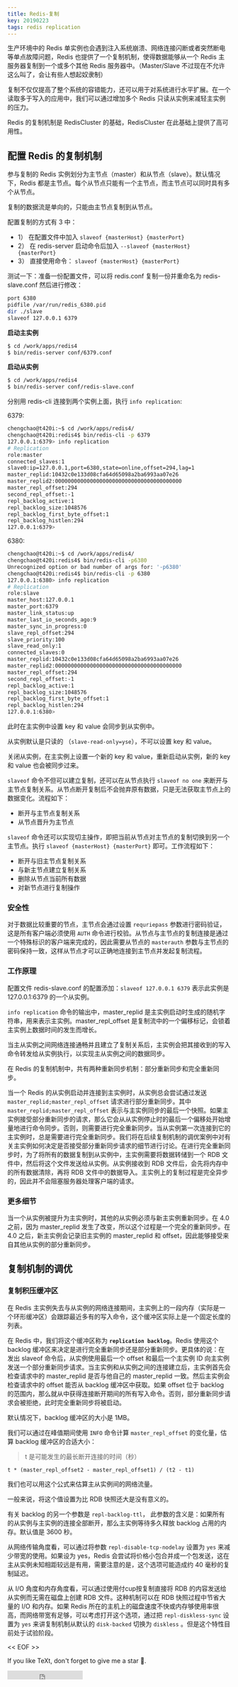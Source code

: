```yaml
---
title: Redis-复制
key: 20190223
tags: redis replication
---
```


生产环境中的 Redis 单实例也会遇到注入系统崩溃、网络连接闪断或者突然断电等单点故障问题，Redis 也提供了一个复制机制，使得数据能够从一个 Redis 主服务器复制到一个或多个其他 Redis 服务器中。（Master/Slave 不过现在不允许这么叫了，会让有些人想起奴隶制）

<!--more-->

复制不仅仅提高了整个系统的容错能力，还可以用于对系统进行水平扩展。在一个读取多于写入的应用中，我们可以通过增加多个 Redis 只读从实例来减轻主实例的压力。

Redis 的复制机制是 RedisCluster 的基础，RedisCluster 在此基础上提供了高可用性。

## 配置 Redis 的复制机制

参与复制的 Redis 实例划分为主节点（master）和从节点（slave）。默认情况下，Redis 都是主节点。每个从节点只能有一个主节点，而主节点可以同时具有多个从节点。

复制的数据流是单向的，只能由主节点复制到从节点。

配置复制的方式有 3 中：

- 1） 在配置文件中加入 `slaveof {masterHost} {masterPort}`
- 2） 在 redis-server 启动命令后加入 `--slaveof {masterHost} {masterPort}`
- 3） 直接使用命令： `slaveof {masterHost} {masterPort}`


测试一下：准备一份配置文件，可以将 redis.conf 复制一份并重命名为 redis-slave.conf 然后进行修改：

```sh
port 6380
pidfile /var/run/redis_6380.pid
dir ./slave
slaveof 127.0.0.1 6379
```

**启动主实例**

```sh
$ cd /work/apps/redis4
$ bin/redis-server conf/6379.conf
```

**启动从实例**

```sh
$ cd /work/apps/redis4
$ bin/redis-server conf/redis-slave.conf

```

分别用 redis-cli 连接到两个实例上面，执行 `info replication`:


6379:


```sh
chengchao@t420i:~$ cd /work/apps/redis4/
chengchao@t420i:redis4$ bin/redis-cli -p 6379
127.0.0.1:6379> info replication
# Replication
role:master
connected_slaves:1
slave0:ip=127.0.0.1,port=6380,state=online,offset=294,lag=1
master_replid:10432c0e133d08cfa64d65098a2ba6993aa07e26
master_replid2:0000000000000000000000000000000000000000
master_repl_offset:294
second_repl_offset:-1
repl_backlog_active:1
repl_backlog_size:1048576
repl_backlog_first_byte_offset:1
repl_backlog_histlen:294
127.0.0.1:6379> 

```

6380:

```sh
chengchao@t420i:~$ cd /work/apps/redis4/
chengchao@t420i:redis4$ bin/redis-cli -p6380
Unrecognized option or bad number of args for: '-p6380'
chengchao@t420i:redis4$ bin/redis-cli -p 6380
127.0.0.1:6380> info replication
# Replication
role:slave
master_host:127.0.0.1
master_port:6379
master_link_status:up
master_last_io_seconds_ago:9
master_sync_in_progress:0
slave_repl_offset:294
slave_priority:100
slave_read_only:1
connected_slaves:0
master_replid:10432c0e133d08cfa64d65098a2ba6993aa07e26
master_replid2:0000000000000000000000000000000000000000
master_repl_offset:294
second_repl_offset:-1
repl_backlog_active:1
repl_backlog_size:1048576
repl_backlog_first_byte_offset:1
repl_backlog_histlen:294
127.0.0.1:6380> 

```

此时在主实例中设置 key 和 value 会同步到从实例中。

从实例默认是只读的 （`slave-read-only=yse`），不可以设置 key 和 value。

关闭从实例，在主实例上设置一个新的 key 和 value，重新启动从实例，新的 key 和 value 也会被同步过来。


`slaveof` 命令不但可以建立复制，还可以在从节点执行 `slaveof no one` 来断开与主节点复制关系。从节点断开复制后不会抛弃原有数据，只是无法获取主节点上的数据变化。流程如下：

- 断开与主节点复制关系
- 从节点晋升为主节点

`slaveof` 命令还可以实现切主操作，即把当前从节点对主节点的复制切换到另一个主节点。执行 `slaveof {masterHost} {masterPort}` 即可。工作流程如下：

- 断开与旧主节点复制关系
- 与新主节点建立复制关系
- 删除从节点当前所有数据
- 对新节点进行复制操作




### 安全性

对于数据比较重要的节点，主节点会通过设置 `requriepass` 参数进行密码验证，这是所有客户端必须使用 `AUTH` 命令进行校验。从节点与主节点的复制连接是通过一个特殊标识的客户端来完成的，因此需要从节点的 `masterauth` 参数与主节点的密码保持一致，这样从节点才可以正确地连接到主节点并发起复制流程。



### 工作原理


配置文件 redis-slave.conf 的配置添加：`slaveof 127.0.0.1 6379` 表示此实例是 127.0.0.1:6379 的一个从实例。

`info replication` 命令的输出中，master_replid 是主实例启动时生成的随机字符串，用来表示主实例。master_repl_offset 是复制流中的一个偏移标记，会锁着主实例上数据时间的发生而增长。

当主从实例之间网络连接通畅并且建立了复制关系后，主实例会把其接收到的写入命令转发给从实例执行，以实现主从实例之间的数据同步。

在 Redis 的复制机制中，共有两种重新同步机制：部分重新同步和完全重新同步。

当一个 Redis 的从实例启动并连接到主实例时，从实例总会尝试通过发送 `master_replid;master_repl_offset` 请求进行部分重新同步。其中 `master_replid;master_repl_offset` 表示与主实例同步的最后一个快照。如果主实例接受部分重新同步的请求，那么它会从从实例停止时的最后一个偏移处开始增量地进行命令同步。否则，则需要进行完全重新同步。当从实例第一次连接到它的主实例时，总是需要进行完全重新同步。我们将在后续复制机制的调优案例中对有关主实例如何决定是否接受部分重新同步请求的细节进行讨论。在进行完全重新同步时，为了将所有的数据复制到从实例中，主实例需要将数据转储到一个 RDB 文件中，然后将这个文件发送给从实例。从实例接收到 RDB 文件后，会先将内存中的所有数据清除，再将 RDB 文件中的数据导入。主实例上的复制过程是完全异步的，因此并不会阻塞服务器处理客户端的请求。

### 更多细节

当一个从实例被提升为主实例时，其他的从实例必须与新主实例重新同步。在 4.0 之前，因为 master_replid 发生了改变，所以这个过程是一个完全的重新同步。在 4.0 之后，新主实例会记录旧主实例的 master_replid 和 offset，因此能够接受来自其他从实例的部分重新同步。

## 复制机制的调优


### 复制积压缓冲区

在 Redis 主实例失去与从实例的网络连接期间，主实例上的一段内存（实际是一个环形缓冲区）会跟踪最近多有的写入命令，这个缓冲区实际上是一个固定长度的列表。

在 Redis 中，我们将这个缓冲区称为 **`replication backlog`**。Redis 使用这个 backlog 缓冲区来决定是进行完全重新同步还是部分重新同步。更具体的说：在发出 slaveof 命令后，从实例使用最后一个 offset 和最后一个主实例 ID 向主实例发送一个部分重新同步请求。当主实例和从实例之间的连接建立后，主实例首先会检查请求中的 master_replid 是否与他自己的 master_replid 一致。然后主实例会检查请求中的 offset 能否从 backlog 缓冲区中获取。如果 offset 位于 backlog 的范围内，那么就从中获得连接断开期间的所有写入命令。否则，部分重新同步请求会被拒绝，此时完全重新同步将被启动。

默认情况下，backlog 缓冲区的大小是 1MB。


我们可以通过在峰值期间使用 `INFO` 命令计算 `master_repl_offset` 的变化量，估算 backlog 缓冲区的合适大小：

> t 是可能发生的最长断开连接的时间（秒）

```
t * (master_repl_offset2 - master_repl_offset1) / (t2 - t1)
```

我们也可以用这个公式来估算主从实例间的网络流量。

一般来说，将这个值设置为比 RDB 快照还大是没有意义的。

有关 backlog 的另一个参数是 `repl-backlog-ttl`， 此参数的含义是：如果所有的从实例与主实例的连接全部断开，那么主实例等待多久释放 backlog 占用的内存。默认值是 3600 秒。


从网络传输角度看，可以通过将参数 `repl-disable-tcp-nodelay` 设置为 `yes` 来减少带宽的使用。如果设为 yes，Redis 会尝试将价格小包合并成一个包发送，这在主从实例未知相距较远是有用，需要注意的是，这个选项可能造成约 40 毫秒的复制延迟。

从 I/O 角度和内存角度看，可以通过使用付cup按复制直接将 RDB 的内容发送给从实例而无需在磁盘上创建 RDB 文件。这种机制可以在 RDB 快照过程中节省大量的 I/O 和内存。如果 Redis 所在的主机上的磁盘速度不快或内存够使用率很高，而网络带宽有足够，可以考虑打开这个选项，通过把 `repl-diskless-sync` 设置为 `yes` 来讲复制机制从默认的 `disk-backed` 切换为 `diskless` 。但是这个特性目前处于试验阶段。


























<< EOF >>

If you like TeXt, don't forget to give me a star :star2:.

<iframe src="https://ghbtns.com/github-btn.html?user=kitian616&repo=jekyll-TeXt-theme&type=star&count=true" frameborder="0" scrolling="0" width="170px" height="20px"></iframe>
